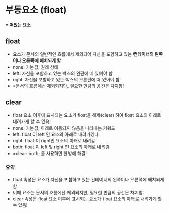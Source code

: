 부동요소 (float)
===
**= 떠있는 요소**

## float
- 요소가 문서의 일반적인 흐름에서 제외되어 자신을 포함하고 있는 **컨테이너의 왼쪽이나 오른쪽에 배치되게 함**
- none: 기본값, 원래 상태
- left: 자신을 포함하고 있는 박스의 왼편에 떠 있어야 함 
- right: 자신을 포함하고 있는 박스의 오른편에 떠 있어야 함
- =문서의 흐름에선 제외되지만, 필요한 만큼의 공간은 차지함!

## clear
- float 요소 이후에 표시되는 요소가 float을 해제(clear) 하여 float 요소의 아래로 내려가게 할 수 있음!
- none: 기본값, 아래로 이동되지 않음을 나타내는 키워드
- left: float 이 left 인 요소의 아래로 내려가겠다.
- right: float 이 right인 요소의 아래로 내려감
- both: float 이 left 및 right 인 요소의 아래로 내려감
- =clear: both; 를 사용하면 한방에 해결!

### 요약
- float 속성은 요소가 자신을 포함하고 있는 컨테이너의 왼쪽이나 오른쪽에 배치되게 함
- 이때 요소는 문서의 흐름에선 제외되지만, 필요한 만큼의 공간은 차지함.
- clear 속성은 float 요소 이후에 표시되는 요소가 float 요소의 아래로 내려가게 할 수 있음!